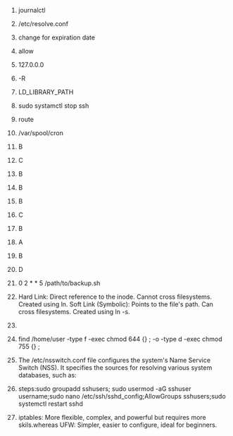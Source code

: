 1. journalctl

2. /etc/resolve.conf

3. change for expiration date

4. allow

5. 127.0.0.0

6. -R

7. LD_LIBRARY_PATH

8. sudo systamctl stop ssh

9. route

10. /var/spool/cron

11. B

12. C

13. B

14. B

15. B

16. C

17. B

18. A

19. B

20. D

21. 0 2 * * 5 /path/to/backup.sh 

22. Hard Link: Direct reference to the inode. Cannot cross filesystems. Created using ln. Soft Link (Symbolic): Points to the file's path. Can cross filesystems. Created using ln -s.

23.

24. find /home/user -type f -exec chmod 644 {} \; -o -type d -exec chmod 755 {} \;  

25. The /etc/nsswitch.conf file configures the system's Name Service Switch (NSS). It specifies the sources for resolving various system databases, such as:

26. steps:sudo groupadd sshusers; sudo usermod -aG sshuser username;sudo nano /etc/ssh/sshd_config;AllowGroups sshusers;sudo systemctl restart sshd

27. iptables: More flexible, complex, and powerful but requires more skils.whereas UFW: Simpler, easier to configure, ideal for beginners. 

